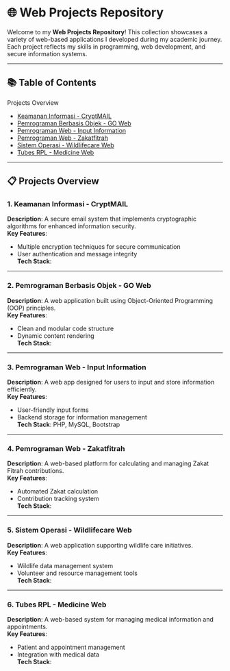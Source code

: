 # 🌐 Web Projects Repository  

Welcome to my **Web Projects Repository**! This collection showcases a variety of web-based applications I developed during my academic journey. Each project reflects my skills in programming, web development, and secure information systems.  

---

## 📚 Table of Contents  
Projects Overview 
   - [Keamanan Informasi - CryptMAIL](#1-keamanan-informasi---cryptmail)  
   - [Pemrograman Berbasis Objek - GO Web](#2-pemrograman-berbasis-objek---go-web)  
   - [Pemrograman Web - Input Information](#3-pemrograman-web---input-information)  
   - [Pemrograman Web - Zakatfitrah](#4-pemrograman-web---zakatfitrah)  
   - [Sistem Operasi - Wildlifecare Web](#5-sistem-operasi---wildlifecare-web)  
   - [Tubes RPL - Medicine Web](#6-tubes-rpl---medicine-web)    

---
## 📋 Projects Overview  

### 1. **Keamanan Informasi - CryptMAIL**  
**Description**: A secure email system that implements cryptographic algorithms for enhanced information security.  
**Key Features**:  
- Multiple encryption techniques for secure communication  
- User authentication and message integrity  
**Tech Stack**:   

---

### 2. **Pemrograman Berbasis Objek - GO Web**  
**Description**: A web application built using Object-Oriented Programming (OOP) principles.  
**Key Features**:  
- Clean and modular code structure  
- Dynamic content rendering  
**Tech Stack**:   

---

### 3. **Pemrograman Web - Input Information**  
**Description**: A web app designed for users to input and store information efficiently.  
**Key Features**:  
- User-friendly input forms  
- Backend storage for information management  
**Tech Stack**: PHP, MySQL, Bootstrap  

---

### 4. **Pemrograman Web - Zakatfitrah**  
**Description**: A web-based platform for calculating and managing Zakat Fitrah contributions.  
**Key Features**:  
- Automated Zakat calculation  
- Contribution tracking system  
**Tech Stack**:   

---

### 5. **Sistem Operasi - Wildlifecare Web**  
**Description**: A web application supporting wildlife care initiatives.  
**Key Features**:  
- Wildlife data management system  
- Volunteer and resource management tools  
**Tech Stack**:   

---

### 6. **Tubes RPL - Medicine Web**  
**Description**: A web-based system for managing medical information and appointments.  
**Key Features**:  
- Patient and appointment management  
- Integration with medical data  
**Tech Stack**:   

